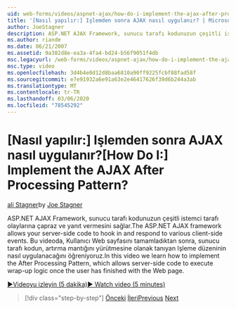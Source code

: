 ```yaml
---
uid: web-forms/videos/aspnet-ajax/how-do-i-implement-the-ajax-after-processing-pattern
title: '[Nasıl yapılır:] Işlemden sonra AJAX nasıl uygulanır? | Microsoft Docs'
author: JoeStagner
description: ASP.NET AJAX Framework, sunucu tarafı kodunuzun çeşitli istemci tarafı olaylarına çapraz ve yanıt vermesini sağlar. Bu videoda, AFT 'yi nasıl uygulayacağınızı öğreniyoruz...
ms.author: riande
ms.date: 06/21/2007
ms.assetid: 9a382d8e-ea3a-4fa4-bd24-b56f9051f4db
msc.legacyurl: /web-forms/videos/aspnet-ajax/how-do-i-implement-the-ajax-after-processing-pattern
msc.type: video
ms.openlocfilehash: 3d4b4e0d12d8baa6810a90ff9225fcbf88fad58f
ms.sourcegitcommit: e7e91932a6e91a63e2e46417626f39d6b244a3ab
ms.translationtype: MT
ms.contentlocale: tr-TR
ms.lasthandoff: 03/06/2020
ms.locfileid: "78545292"
---
```

# <a name="how-do-i-implement-the-ajax-after-processing-pattern"></a><span data-ttu-id="1674c-105">[Nasıl yapılır:] Işlemden sonra AJAX nasıl uygulanır?</span><span class="sxs-lookup"><span data-stu-id="1674c-105">[How Do I:] Implement the AJAX After Processing Pattern?</span></span>

<span data-ttu-id="1674c-106">[ali Stagner](https://github.com/JoeStagner)</span><span class="sxs-lookup"><span data-stu-id="1674c-106">by [Joe Stagner](https://github.com/JoeStagner)</span></span>

<span data-ttu-id="1674c-107">ASP.NET AJAX Framework, sunucu tarafı kodunuzun çeşitli istemci tarafı olaylarına çapraz ve yanıt vermesini sağlar.</span><span class="sxs-lookup"><span data-stu-id="1674c-107">The ASP.NET AJAX framework allows your server-side code to hook in and respond to various client-side events.</span></span> <span data-ttu-id="1674c-108">Bu videoda, Kullanıcı Web sayfasını tamamladıktan sonra, sunucu tarafı kodun, artırma mantığını yürütmesine olanak tanıyan Işleme düzeninin nasıl uygulanacağını öğreniyoruz.</span><span class="sxs-lookup"><span data-stu-id="1674c-108">In this video we learn how to implement the After Processing Pattern, which allows server-side code to execute wrap-up logic once the user has finished with the Web page.</span></span>

[<span data-ttu-id="1674c-109">&#9654;Videoyu izleyin (5 dakika)</span><span class="sxs-lookup"><span data-stu-id="1674c-109">&#9654; Watch video (5 minutes)</span></span>](https://channel9.msdn.com/Blogs/ASP-NET-Site-Videos/how-do-i-implement-the-ajax-after-processing-pattern)

> [!div class="step-by-step"]
> <span data-ttu-id="1674c-110">[Önceki](how-do-i-use-the-aspnet-ajax-history-control.md)
> [İleri](how-do-i-update-multiple-regions-of-a-page-with-aspnet-ajax.md)</span><span class="sxs-lookup"><span data-stu-id="1674c-110">[Previous](how-do-i-use-the-aspnet-ajax-history-control.md)
[Next](how-do-i-update-multiple-regions-of-a-page-with-aspnet-ajax.md)</span></span>
